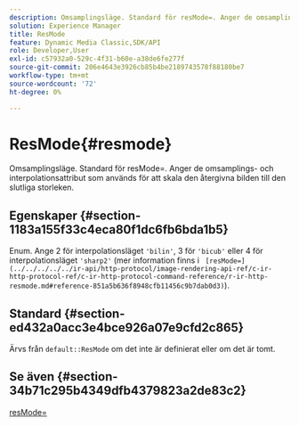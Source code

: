 ```yaml
---
description: Omsamplingsläge. Standard för resMode=. Anger de omsamplings- och interpolationsattribut som används för att skala den återgivna bilden till den slutliga storleken.
solution: Experience Manager
title: ResMode
feature: Dynamic Media Classic,SDK/API
role: Developer,User
exl-id: c57932a0-529c-4f31-b60e-a38de6fe277f
source-git-commit: 206e4643e3926cb85b4be2189743578f88180be7
workflow-type: tm+mt
source-wordcount: '72'
ht-degree: 0%

---
```


# ResMode{#resmode}

Omsamplingsläge. Standard för resMode=. Anger de omsamplings- och interpolationsattribut som används för att skala den återgivna bilden till den slutliga storleken.

## Egenskaper {#section-1183a155f33c4eca80f1dc6fb6bda1b5}

Enum. Ange 2 för interpolationsläget `'bilin'`, 3 för `'bicub'` eller 4 för interpolationsläget `'sharp2'` (mer information finns i ` [resMode=](../../../../../ir-api/http-protocol/image-rendering-api-ref/c-ir-http-protocol-ref/c-ir-http-protocol-command-reference/r-ir-http-resmode.md#reference-851a5b636f8948cfb11456c9b7dab0d3)`).

## Standard {#section-ed432a0acc3e4bce926a07e9cfd2c865}

Ärvs från `default::ResMode` om det inte är definierat eller om det är tomt.

## Se även {#section-34b71c295b4349dfb4379823a2de83c2}

[resMode=](../../../../../ir-api/http-protocol/image-rendering-api-ref/c-ir-http-protocol-ref/c-ir-http-protocol-command-reference/r-ir-http-resmode.md#reference-851a5b636f8948cfb11456c9b7dab0d3)
